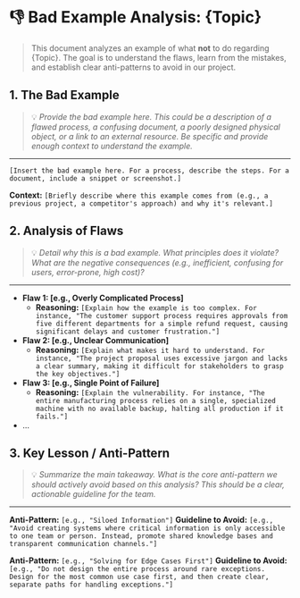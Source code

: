 # 👎 Bad Example Analysis: {Topic}

> This document analyzes an example of what **not** to do regarding {Topic}. The goal is to understand the flaws, learn from the mistakes, and establish clear anti-patterns to avoid in our project.

## 1. The Bad Example
> 💡 *Provide the bad example here. This could be a description of a flawed process, a confusing document, a poorly designed physical object, or a link to an external resource. Be specific and provide enough context to understand the example.*
---
`[Insert the bad example here. For a process, describe the steps. For a document, include a snippet or screenshot.]`

**Context:** `[Briefly describe where this example comes from (e.g., a previous project, a competitor's approach) and why it's relevant.]`

## 2. Analysis of Flaws
> 💡 *Detail *why* this is a bad example. What principles does it violate? What are the negative consequences (e.g., inefficient, confusing for users, error-prone, high cost)?*
---
*   **Flaw 1: [e.g., Overly Complicated Process]**
    *   **Reasoning:** `[Explain how the example is too complex. For instance, "The customer support process requires approvals from five different departments for a simple refund request, causing significant delays and customer frustration."]`
*   **Flaw 2: [e.g., Unclear Communication]**
    *   **Reasoning:** `[Explain what makes it hard to understand. For instance, "The project proposal uses excessive jargon and lacks a clear summary, making it difficult for stakeholders to grasp the key objectives."]`
*   **Flaw 3: [e.g., Single Point of Failure]**
    *   **Reasoning:** `[Explain the vulnerability. For instance, "The entire manufacturing process relies on a single, specialized machine with no available backup, halting all production if it fails."]`
*   ...

## 3. Key Lesson / Anti-Pattern
> 💡 *Summarize the main takeaway. What is the core anti-pattern we should actively avoid based on this analysis? This should be a clear, actionable guideline for the team.*
---
**Anti-Pattern:** `[e.g., "Siloed Information"]`
**Guideline to Avoid:** `[e.g., "Avoid creating systems where critical information is only accessible to one team or person. Instead, promote shared knowledge bases and transparent communication channels."]`

**Anti-Pattern:** `[e.g., "Solving for Edge Cases First"]`
**Guideline to Avoid:** `[e.g., "Do not design the entire process around rare exceptions. Design for the most common use case first, and then create clear, separate paths for handling exceptions."]`

